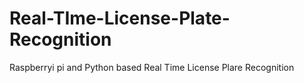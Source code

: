 # Real-TIme-License-Plate-Recognition
Raspberryi pi and Python based Real Time License Plare Recognition

